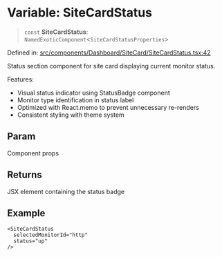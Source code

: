 # Variable: SiteCardStatus

> `const` **SiteCardStatus**: `NamedExoticComponent`\<`SiteCardStatusProperties`\>

Defined in: [src/components/Dashboard/SiteCard/SiteCardStatus.tsx:42](https://github.com/Nick2bad4u/Uptime-Watcher/blob/2a45eeb1723f8f7089001af2c92aa07d82dfe7e4/src/components/Dashboard/SiteCard/SiteCardStatus.tsx#L42)

Status section component for site card displaying current monitor status.

Features:
- Visual status indicator using StatusBadge component
- Monitor type identification in status label
- Optimized with React.memo to prevent unnecessary re-renders
- Consistent styling with theme system

## Param

Component props

## Returns

JSX element containing the status badge

## Example

```tsx
<SiteCardStatus
  selectedMonitorId="http"
  status="up"
/>
```
